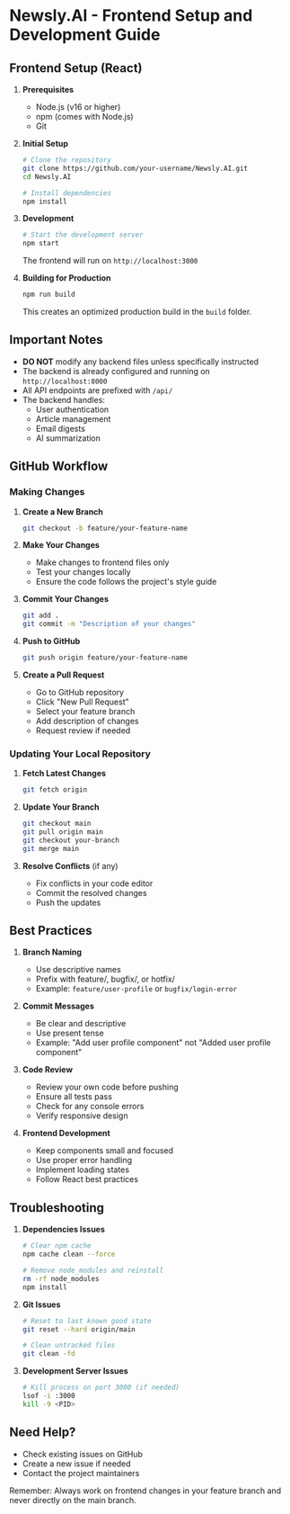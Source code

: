 # Newsly.AI - Frontend Setup and Development Guide

## Frontend Setup (React)

1. **Prerequisites**
   - Node.js (v16 or higher)
   - npm (comes with Node.js)
   - Git

2. **Initial Setup**
   ```bash
   # Clone the repository
   git clone https://github.com/your-username/Newsly.AI.git
   cd Newsly.AI

   # Install dependencies
   npm install
   ```

3. **Development**
   ```bash
   # Start the development server
   npm start
   ```
   The frontend will run on `http://localhost:3000`

4. **Building for Production**
   ```bash
   npm run build
   ```
   This creates an optimized production build in the `build` folder.

## Important Notes

- **DO NOT** modify any backend files unless specifically instructed
- The backend is already configured and running on `http://localhost:8000`
- All API endpoints are prefixed with `/api/`
- The backend handles:
  - User authentication
  - Article management
  - Email digests
  - AI summarization

## GitHub Workflow

### Making Changes

1. **Create a New Branch**
   ```bash
   git checkout -b feature/your-feature-name
   ```

2. **Make Your Changes**
   - Make changes to frontend files only
   - Test your changes locally
   - Ensure the code follows the project's style guide

3. **Commit Your Changes**
   ```bash
   git add .
   git commit -m "Description of your changes"
   ```

4. **Push to GitHub**
   ```bash
   git push origin feature/your-feature-name
   ```

5. **Create a Pull Request**
   - Go to GitHub repository
   - Click "New Pull Request"
   - Select your feature branch
   - Add description of changes
   - Request review if needed

### Updating Your Local Repository

1. **Fetch Latest Changes**
   ```bash
   git fetch origin
   ```

2. **Update Your Branch**
   ```bash
   git checkout main
   git pull origin main
   git checkout your-branch
   git merge main
   ```

3. **Resolve Conflicts** (if any)
   - Fix conflicts in your code editor
   - Commit the resolved changes
   - Push the updates

## Best Practices

1. **Branch Naming**
   - Use descriptive names
   - Prefix with feature/, bugfix/, or hotfix/
   - Example: `feature/user-profile` or `bugfix/login-error`

2. **Commit Messages**
   - Be clear and descriptive
   - Use present tense
   - Example: "Add user profile component" not "Added user profile component"

3. **Code Review**
   - Review your own code before pushing
   - Ensure all tests pass
   - Check for any console errors
   - Verify responsive design

4. **Frontend Development**
   - Keep components small and focused
   - Use proper error handling
   - Implement loading states
   - Follow React best practices

## Troubleshooting

1. **Dependencies Issues**
   ```bash
   # Clear npm cache
   npm cache clean --force
   
   # Remove node_modules and reinstall
   rm -rf node_modules
   npm install
   ```

2. **Git Issues**
   ```bash
   # Reset to last known good state
   git reset --hard origin/main
   
   # Clean untracked files
   git clean -fd
   ```

3. **Development Server Issues**
   ```bash
   # Kill process on port 3000 (if needed)
   lsof -i :3000
   kill -9 <PID>
   ```

## Need Help?

- Check existing issues on GitHub
- Create a new issue if needed
- Contact the project maintainers

Remember: Always work on frontend changes in your feature branch and never directly on the main branch. 